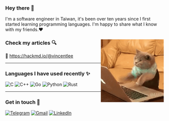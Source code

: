 ### Hey there 👋
I'm a software engineer in Taiwan, it's been over ten years since I first started learning programming languages. I'm happy to share what I know with my friends.:heart:

### Check my articles :mag: <img align="right" src="https://raw.githubusercontent.com/weisunglee/weisunglee/master/coding.gif" alt="Programmation" width="200" />

:blue_book: https://hackmd.io/@vincentlee

---
### Languages I have used recently ✨
![C](https://img.shields.io/badge/-C-000000?style=flat&logo=C)
![C++](https://img.shields.io/badge/-C++-000000?style=flat&logo=C%2B%2B&logoColor=00599C)
![Go](https://img.shields.io/badge/-Go-000000?style=flat&logo=Go)
![Python](https://img.shields.io/badge/-Python-000000?style=flat&logo=python)
![Rust](https://img.shields.io/badge/-Rust-000000?style=flat&logo=rust)

---

### Get in touch 💬
[![Telegram](https://img.shields.io/badge/-TELEGRAM-2CA5E0?style=for-the-badge&logo=telegram&logoColor=white)](https://t.me/vincent_lee_tw)
[![Gmail](https://img.shields.io/badge/-GMAIL-D14836?style=for-the-badge&logo=gmail&logoColor=white)](mailto:weisunglee@gmail.com)
[![LinkedIn](https://img.shields.io/badge/-LINKEDIN-0077B5?style=for-the-badge&logo=linkedin&logoColor=white)](https://www.linkedin.com/in/vincent-lee-b81600139/)


<!--
**weisunglee/weisunglee** is a ✨ _special_ ✨ repository because its `README.md` (this file) appears on your GitHub profile.

Here are some ideas to get you started:

- 🔭 I’m currently working on ...
- 🌱 I’m currently learning ...
- 👯 I’m looking to collaborate on ...
- 🤔 I’m looking for help with ...
- 💬 Ask me about ...
- 📫 How to reach me: ...
- 😄 Pronouns: ...
- ⚡ Fun fact: ...
-->
